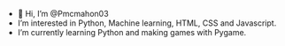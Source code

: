 - 👋 Hi, I’m @Pmcmahon03
- I’m interested in Python, Machine learning, HTML, CSS and Javascript.
- I’m currently learning Python and making games with Pygame.


<!---
Pmcmahon03/Pmcmahon03 is a ✨ special ✨ repository because its `README.md` (this file) appears on your GitHub profile.
You can click the Preview link to take a look at your changes.
--->
